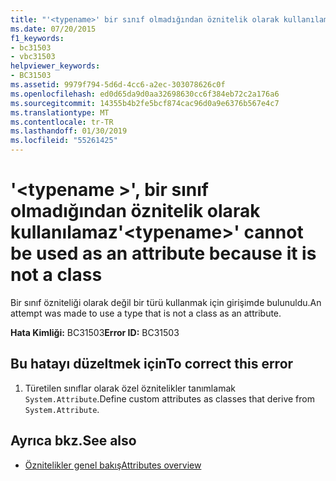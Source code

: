```yaml
---
title: "'<typename>' bir sınıf olmadığından öznitelik olarak kullanılamaz"
ms.date: 07/20/2015
f1_keywords:
- bc31503
- vbc31503
helpviewer_keywords:
- BC31503
ms.assetid: 9979f794-5d6d-4cc6-a2ec-303078626c0f
ms.openlocfilehash: ed0d65da9d0aa32698630cc6f384eb72c2a176a6
ms.sourcegitcommit: 14355b4b2fe5bcf874cac96d0a9e6376b567e4c7
ms.translationtype: MT
ms.contentlocale: tr-TR
ms.lasthandoff: 01/30/2019
ms.locfileid: "55261425"
---
```

# <a name="typename-cannot-be-used-as-an-attribute-because-it-is-not-a-class"></a><span data-ttu-id="1e113-102">'\<typename >', bir sınıf olmadığından öznitelik olarak kullanılamaz</span><span class="sxs-lookup"><span data-stu-id="1e113-102">'\<typename>' cannot be used as an attribute because it is not a class</span></span>
<span data-ttu-id="1e113-103">Bir sınıf özniteliği olarak değil bir türü kullanmak için girişimde bulunuldu.</span><span class="sxs-lookup"><span data-stu-id="1e113-103">An attempt was made to use a type that is not a class as an attribute.</span></span>  
  
 <span data-ttu-id="1e113-104">**Hata Kimliği:** BC31503</span><span class="sxs-lookup"><span data-stu-id="1e113-104">**Error ID:** BC31503</span></span>  
  
## <a name="to-correct-this-error"></a><span data-ttu-id="1e113-105">Bu hatayı düzeltmek için</span><span class="sxs-lookup"><span data-stu-id="1e113-105">To correct this error</span></span>  
  
1.  <span data-ttu-id="1e113-106">Türetilen sınıflar olarak özel öznitelikler tanımlamak `System.Attribute`.</span><span class="sxs-lookup"><span data-stu-id="1e113-106">Define custom attributes as classes that derive from `System.Attribute`.</span></span>  
  
## <a name="see-also"></a><span data-ttu-id="1e113-107">Ayrıca bkz.</span><span class="sxs-lookup"><span data-stu-id="1e113-107">See also</span></span>
- [<span data-ttu-id="1e113-108">Öznitelikler genel bakış</span><span class="sxs-lookup"><span data-stu-id="1e113-108">Attributes overview</span></span>](~/docs/visual-basic/programming-guide/concepts/attributes/index.md)
